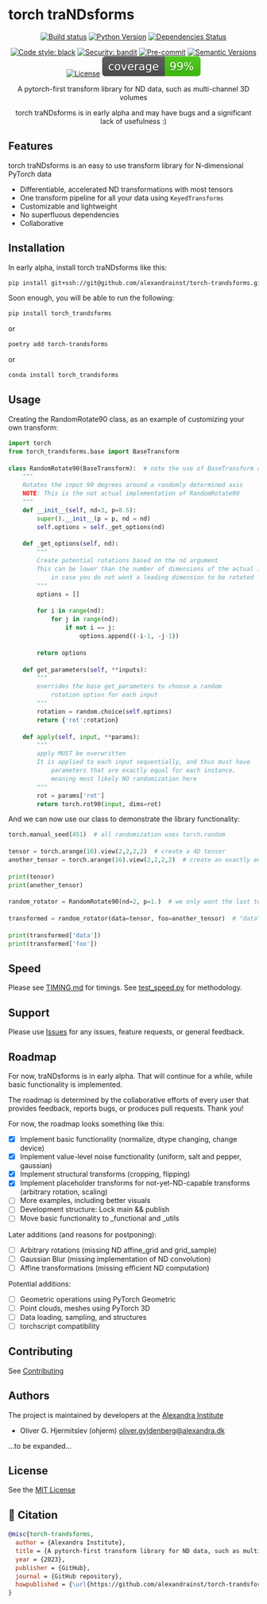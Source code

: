 # torch traNDsforms

<div align="center">

[![Build status](https://github.com/alexandrainst/torch-trandsforms/workflows/build/badge.svg?branch=main&event=push)](https://github.com/alexandrainst/torch-trandsforms/actions?query=workflow%3Abuild)
[![Python Version](https://img.shields.io/pypi/pyversions/torch-trandsforms.svg)](https://pypi.org/project/torch-trandsforms/)
[![Dependencies Status](https://img.shields.io/badge/dependencies-up%20to%20date-brightgreen.svg)](https://github.com/alexandrainst/torch-trandsforms/pulls?utf8=%E2%9C%93&q=is%3Apr%20author%3Aapp%2Fdependabot)

[![Code style: black](https://img.shields.io/badge/code%20style-black-000000.svg)](https://github.com/psf/black)
[![Security: bandit](https://img.shields.io/badge/security-bandit-green.svg)](https://github.com/PyCQA/bandit)
[![Pre-commit](https://img.shields.io/badge/pre--commit-enabled-brightgreen?logo=pre-commit&logoColor=white)](https://github.com/alexandrainst/torch-trandsforms/blob/main/.pre-commit-config.yaml)
[![Semantic Versions](https://img.shields.io/badge/%20%20%F0%9F%93%A6%F0%9F%9A%80-semantic--versions-e10079.svg)](https://github.com/alexandrainst/torch-trandsforms/releases)
[![License](https://img.shields.io/github/license/alexandrainst/torch-trandsforms)](https://github.com/alexandrainst/torch-trandsforms/blob/main/LICENSE)
![Coverage Report](assets/images/coverage.svg)

A pytorch-first transform library for ND data, such as multi-channel 3D volumes

torch traNDsforms is in early alpha and may have bugs and a significant lack of usefulness :)

</div>

## Features

torch traNDsforms is an easy to use transform library for N-dimensional PyTorch data

 - Differentiable, accelerated ND transformations with most tensors
 - One transform pipeline for all your data using `KeyedTransforms`
 - Customizable and lightweight
 - No superfluous dependencies
 - Collaborative

## Installation

In early alpha, install torch traNDsforms like this:

```bash
pip install git+ssh://git@github.com/alexandrainst/torch-trandsforms.git/
```

Soon enough, you will be able to run the following:

```bash
pip install torch_trandsforms
```

or

```bash
poetry add torch-trandsforms
```

or

```bash
conda install torch_trandsforms
```

## Usage

Creating the RandomRotate90 class, as an example of customizing your own transform:

```python
import torch
from torch_trandsforms.base import BaseTransform

class RandomRotate90(BaseTransform):  # note the use of BaseTransform as base class here
    """
    Rotates the input 90 degrees around a randomly determined axis
    NOTE: This is the not actual implementation of RandomRotate90
    """
    def __init__(self, nd=3, p=0.5):
        super().__init__(p = p, nd = nd)
        self.options = self._get_options(nd)

    def _get_options(self, nd):
        """
        Create potential rotations based on the nd argument
        This can be lower than the number of dimensions of the actual input
            in case you do not want a leading dimension to be rotated
        """
        options = []

        for i in range(nd):
            for j in range(nd):
                if not i == j:
                    options.append((-i-1, -j-1))

        return options
    
    def get_parameters(self, **inputs):
        """
        overrides the base get_parameters to choose a random
            rotation option for each input
        """
        rotation = random.choice(self.options)
        return {'rot':rotation}
    
    def apply(self, input, **params):
        """
        apply MUST be overwritten 
        It is applied to each input sequentially, and thus must have
            parameters that are exactly equal for each instance,
            meaning most likely NO randomization here
        """
        rot = params['rot']
        return torch.rot90(input, dims=rot)
```

And we can now use our class to demonstrate the library functionality:

```python
torch.manual_seed(451)  # all randomization uses torch.random

tensor = torch.arange(16).view(2,2,2,2)  # create a 4D tensor
another_tensor = torch.arange(16).view(2,2,2,2)  # create an exactly equal tensor for demonstration

print(tensor)
print(another_tensor)

random_rotator = RandomRotate90(nd=2, p=1.)  # we only want the last two dimensions to be rotateable but it should rotate every time (p=1)

transformed = random_rotator(data=tensor, foo=another_tensor)  # "data" is arbitrary, it is the key that will be returned, demonstrated by "foo"

print(transformed['data'])
print(transformed['foo'])
```

## Speed

Please see [TIMING.md](https://github.com/alexandrainst/torch-trandsforms/blob/main/TIMING.md) for timings. See [test_speed.py](https://github.com/alexandrainst/torch-trandsforms/blob/main/test_speed.py) for methodology.

## Support

Please use [Issues](https://github.com/alexandrainst/torch-trandsforms/issues) for any issues, feature requests, or general feedback.

## Roadmap

For now, traNDsforms is in early alpha. That will continue for a while, while basic functionality is implemented.

The roadmap is determined by the collaborative efforts of every user that provides feedback, reports bugs, or produces pull requests. Thank you!

For now, the roadmap looks something like this:
 - [x] Implement basic functionality (normalize, dtype changing, change device)
 - [x] Implement value-level noise functionality (uniform, salt and pepper, gaussian)
 - [x] Implement structural transforms (cropping, flipping)
 - [x] Implement placeholder transforms for not-yet-ND-capable transforms (arbitrary rotation, scaling)
 - [ ] More examples, including better visuals
 - [ ] Development structure: Lock main && publish
 - [ ] Move basic functionality to _functional and _utils

Later additions (and reasons for postponing):
 - [ ] Arbitrary rotations (missing ND affine_grid and grid_sample)
 - [ ] Gaussian Blur (missing implementation of ND convolution)
 - [ ] Affine transformations (missing efficient ND computation)

Potential additions:
 - [ ] Geometric operations using PyTorch Geometric
 - [ ] Point clouds, meshes using PyTorch 3D
 - [ ] Data loading, sampling, and structures
 - [ ] torchscript compatibility

## Contributing

See [Contributing](https://github.com/alexandrainst/torch-trandsforms/blob/main/CONTRIBUTING.md)

## Authors

The project is maintained by developers at the [Alexandra Institute](https://alexandra.dk/)

 - Oliver G. Hjermitslev (ohjerm) <oliver.gyldenberg@alexandra.dk>

...to be expanded...

## License

See the [MIT License](https://github.com/alexandrainst/torch-trandsforms/blob/main/LICENSE)

## 📃 Citation

```bibtex
@misc{torch-trandsforms,
  author = {Alexandra Institute},
  title = {A pytorch-first transform library for ND data, such as multi-channel 3D volumes},
  year = {2023},
  publisher = {GitHub},
  journal = {GitHub repository},
  howpublished = {\url{https://github.com/alexandrainst/torch-trandsforms}}
}
```
